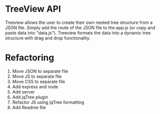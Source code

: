 TreeView API
============

Treeview allows the user to create their own nested tree structure from a JSON file. Simply add the route of the JSON file to the app.js (or copy and paste data into "data.js"). Treeview formats the data into a dynamic tree structure with drag and drop functionality.


Refactoring
===========
1. Move JSON to separate file
2. Move JS to separate file
3. Move CSS to separate file
4. Add express and node
5. Add server
6. Add jqTree plugin
7. Refactor JS using jqTree formatting
8. Add Readme file